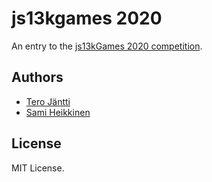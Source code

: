 # js13kgames 2020

An entry to the [js13kGames 2020 competition](https://2020.js13kgames.com/).

## Authors

- [Tero Jäntti](https://github.com/tkjantti)
- [Sami Heikkinen](https://github.com/sz1521)

## License

MIT License.
